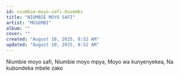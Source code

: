 ```yaml
---
id: niumbie-moyo-safi-musembi
title: "NIUMBIE MOYO SAFI"
artist: "MUSEMBI"
album: ""
cover: ""
created: "August 10, 2025, 8:52 AM"
updated: "August 10, 2025, 8:52 AM"
---
```


Niumbie moyo safi,
Niumbie moyo mpya,
Moyo wa kunyenyekea,
Na kubondeka mbele zako